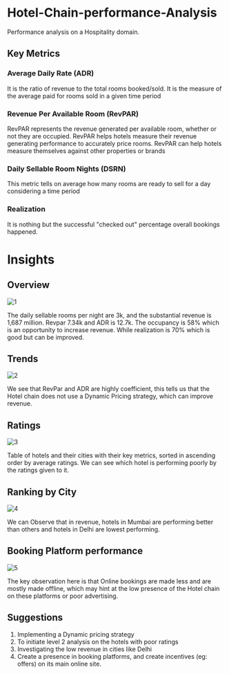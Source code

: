 # Hotel-Chain-performance-Analysis
Performance analysis on a Hospitality domain. 

## Key Metrics
### Average Daily Rate (ADR)
It is the ratio of revenue to the total rooms booked/sold. It is the measure of the average paid for rooms sold in a given time period

### Revenue Per Available Room (RevPAR)
RevPAR represents the revenue generated per available room, whether or not they are occupied. RevPAR helps hotels measure their 
revenue generating performance to accurately price rooms. RevPAR can help hotels measure themselves against other properties or brands

### Daily Sellable Room Nights (DSRN)
This metric tells on average how many rooms are ready to sell for a day considering a time period

### Realization
It is nothing but the successful "checked out" percentage overall bookings happened.

# Insights

## Overview
![1](https://github.com/user-attachments/assets/6bf0d051-66de-48c9-825d-9108b9e3f618)

The daily sellable rooms per night are 3k, and the substantial revenue is 1,687 million. Revpar 7.34k and ADR is 12.7k. The occupancy is 58% which is an opportunity to increase revenue. While realization is 70% which is good but can be improved. 

## Trends
![2](https://github.com/user-attachments/assets/ef050a05-9065-45a3-98e0-c1762488f8ff)

We see that RevPar and ADR are highly coefficient, this tells us that the Hotel chain does not use a Dynamic Pricing strategy, which can improve revenue. 

## Ratings
![3](https://github.com/user-attachments/assets/fbce723a-5903-41d3-9722-f665c445d559)

Table of hotels and their cities with their key metrics, sorted in ascending order by average ratings. We can see which hotel is performing poorly by the ratings given to it. 

## Ranking by City
![4](https://github.com/user-attachments/assets/d74a0abb-ee26-439b-abbc-2d77d734e5de)

We can Observe that in revenue, hotels in Mumbai are performing better than others and hotels in Delhi are lowest performing.

## Booking Platform performance
![5](https://github.com/user-attachments/assets/69a94ae9-a35c-4810-9716-ebd5cbb21021)

The key observation here is that Online bookings are made less and are mostly made offline, which may hint at the low presence of the Hotel chain on these platforms or poor advertising. 

## Suggestions 
1. Implementing a Dynamic pricing strategy 
2. To initiate level 2 analysis on the hotels with poor ratings
3. Investigating the low revenue in cities like Delhi
4. Create a presence in booking platforms, and create incentives (eg: offers) on its main online site. 

